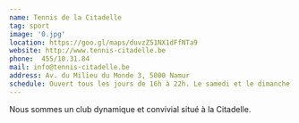 ```yaml
---
name: Tennis de la Citadelle
tag: sport
image: '0.jpg'
location: https://goo.gl/maps/duvzZ51NX1dFfNTa9
website: http://www.tennis-citadelle.be
phone:  455/10.31.84
mail: info@tennis-citadelle.be
address: Av. du Milieu du Monde 3, 5000 Namur
schedule: Ouvert tous les jours de 16h à 22h. Le samedi et le dimanche à partir de 10h30.
---
```


Nous sommes un club dynamique et convivial situé à la Citadelle.
